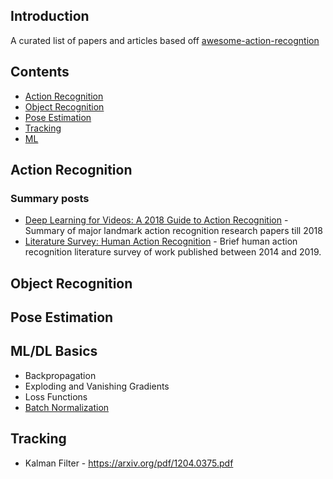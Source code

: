## Introduction
  A curated list of papers and articles based off [awesome-action-recogntion](https://github.com/jinwchoi/awesome-action-recognition)
## Contents
 - [Action Recognition](#action-recognition)
 - [Object Recognition](#object-recognition)
 - [Pose Estimation](#pose-estimation)
 - [Tracking](#tracking)
 - [ML](#machine-learning)

## Action Recognition

### Summary posts
* [Deep Learning for Videos: A 2018 Guide to Action Recognition](http://blog.qure.ai/notes/deep-learning-for-videos-action-recognition-review) - Summary of major landmark action recognition research papers till 2018
* [Literature Survey: Human Action Recognition](https://towardsdatascience.com/literature-survey-human-action-recognition-cc7c3818a99a) - Brief human action recognition literature survey of work published between 2014 and 2019.

## Object Recognition

## Pose Estimation

## ML/DL Basics
* Backpropagation
* Exploding and Vanishing Gradients
* Loss Functions
* [Batch Normalization](https://kyleluther.github.io/2020/02/18/batchnorm-exploding-gradients.html#:~:text=Deep%20learning%20practitioners%20know%20that,harder%20to%20train%20deep%20networks)

## Tracking
* Kalman Filter - https://arxiv.org/pdf/1204.0375.pdf
